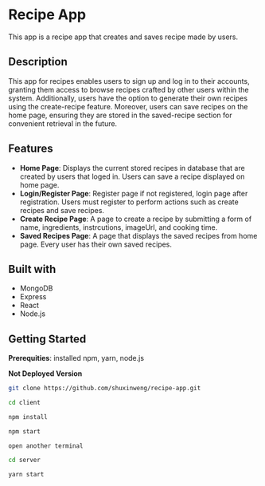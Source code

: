 # Recipe App

 This app is a recipe app that creates and saves recipe made by users.

## Description

This app for recipes enables users to sign up and log in to their accounts, granting them access to browse recipes crafted by other users within the system. Additionally, users have the option to generate their own recipes using the create-recipe feature. Moreover, users can save recipes on the home page, ensuring they are stored in the saved-recipe section for convenient retrieval in the future.

## Features

- **Home Page**: Displays the current stored recipes in database that are created by users that loged in. Users can save a recipe displayed on home page.
- **Login/Register Page**: Register page if not registered, login page after registration. Users must register to perform actions such as create recipes and save recipes.
- **Create Recipe Page**: A page to create a recipe by submitting a form of name, ingredients, instrcutions, imageUrl, and cooking time.
- **Saved Recipes Page**: A page that displays the saved recipes from home page. Every user has their own saved recipes.

## Built with

- MongoDB
- Express
- React
- Node.js

## Getting Started

**Prerequities**: installed npm, yarn, node.js

**Not Deployed Version**
```bash
git clone https://github.com/shuxinweng/recipe-app.git
```

```bash
cd client
```

```bash
npm install
```

```bash
npm start
```

```
open another terminal
```

```bash
cd server
```

```bash
yarn start
```